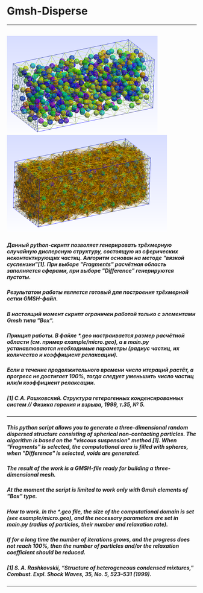# Gmsh-Disperse
---
<img src="pic/2d_mesh.png" width="400"><img src="pic/full_mesh.png" width="425">
---
##### Данный python-скрипт позволяет генерировать трёхмерную случайную дисперсную структуру, состоящую из сферических неконтактирующих частиц. Алгоритм основан на методе "вязкой суспензии"[1]. При выборе "Fragments" расчётная область заполняется сферами, при выборе "Difference" генерируются пустоты.
##### Результатом работы является готовый для построения трёхмерной сетки GMSH-файл.
##### В настоящий момент скрипт ограничен работой только с элементами Gmsh типа "Box".
##### Принцип работы. В файле *.geo настраивается размер расчётной области (см. пример example/micro.geo), а в main.py устанавлюваются необходимые параметры (радиус частиц, их количество и коэффициент релаксации).
##### Если в течение продолжительного времени число итераций растёт, а прогресс не достигает 100%, тогда следует уменьшить число частиц или/и коэффициент релаксации.
##### [1] С.А. Рашковский. Структура гетерогенных конденсированных систем // Физика горения и взрыва, 1999, т.35, № 5.
---
##### This python script allows you to generate a three-dimensional random dispersed structure consisting of spherical non-contacting particles. The algorithm is based on the "viscous suspension" method [1]. When "Fragments" is selected, the computational area is filled with spheres, when "Difference" is selected, voids are generated.
##### The result of the work is a GMSH-file ready for building a three-dimensional mesh.
##### At the moment the script is limited to work only with Gmsh elements of "Box" type.
##### How to work. In the *.geo file, the size of the computational domain is set (see example/micro.geo), and the necessary parameters are set in main.py (radius of particles, their number and relaxation rate).
##### If for a long time the number of iterations grows, and the progress does not reach 100%, then the number of particles and/or the relaxation coefficient should be reduced.
##### [1] S. A. Rashkovskii, “Structure of heterogeneous condensed mixtures," Combust. Expl. Shock Waves, 35, No. 5, 523–531 (1999).
---
